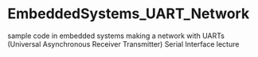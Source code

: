 EmbeddedSystems_UART_Network
============================

sample code in embedded systems making a network with UARTs (Universal Asynchronous Receiver Transmitter) Serial Interface lecture
